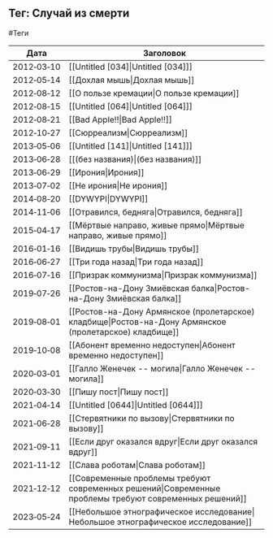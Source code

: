 ## Тег: Случай из смерти
#Теги

| Дата | Заголовок |
| --- | --- |
| 2012&#8209;03&#8209;10 | [[Untitled [034]\|Untitled [034]]] |
| 2012&#8209;05&#8209;14 | [[Дохлая мышь\|Дохлая мышь]] |
| 2012&#8209;08&#8209;12 | [[О пользе кремации\|О пользе кремации]] |
| 2012&#8209;08&#8209;15 | [[Untitled [064]\|Untitled [064]]] |
| 2012&#8209;08&#8209;21 | [[Bad Apple!!\|Bad Apple!!]] |
| 2012&#8209;10&#8209;27 | [[Сюрреализм\|Сюрреализм]] |
| 2013&#8209;05&#8209;06 | [[Untitled [141]\|Untitled [141]]] |
| 2013&#8209;06&#8209;28 | [[(без названия)\|(без названия)]] |
| 2013&#8209;06&#8209;29 | [[Ирония\|Ирония]] |
| 2013&#8209;07&#8209;02 | [[Не ирония\|Не ирония]] |
| 2014&#8209;08&#8209;20 | [[DYWYPI\|DYWYPI]] |
| 2014&#8209;11&#8209;06 | [[Отравился, бедняга\|Отравился, бедняга]] |
| 2015&#8209;04&#8209;17 | [[Мёртвые направо, живые прямо\|Мёртвые направо, живые прямо]] |
| 2016&#8209;01&#8209;16 | [[Видишь трубы\|Видишь трубы]] |
| 2016&#8209;06&#8209;27 | [[Три года назад\|Три года назад]] |
| 2016&#8209;07&#8209;16 | [[Призрак коммунизма\|Призрак коммунизма]] |
| 2019&#8209;07&#8209;26 | [[Ростов-на-Дону Змиёвская балка\|Ростов-на-Дону Змиёвская балка]] |
| 2019&#8209;08&#8209;01 | [[Ростов-на-Дону Армянское (пролетарское) кладбище\|Ростов-на-Дону Армянское (пролетарское) кладбище]] |
| 2019&#8209;10&#8209;08 | [[Абонент временно недоступен\|Абонент временно недоступен]] |
| 2020&#8209;03&#8209;01 | [[Галло Женечек -- могила\|Галло Женечек -- могила]] |
| 2020&#8209;03&#8209;30 | [[Пишу пост\|Пишу пост]] |
| 2021&#8209;04&#8209;14 | [[Untitled [0644]\|Untitled [0644]]] |
| 2021&#8209;06&#8209;28 | [[Стервятники по вызову\|Стервятники по вызову]] |
| 2021&#8209;09&#8209;11 | [[Если друг оказался вдруг\|Если друг оказался вдруг]] |
| 2021&#8209;11&#8209;12 | [[Слава роботам\|Слава роботам]] |
| 2021&#8209;12&#8209;12 | [[Современные проблемы требуют современных решений\|Современные проблемы требуют современных решений]] |
| 2023&#8209;05&#8209;24 | [[Небольшое этнографическое исследование\|Небольшое этнографическое исследование]] |

